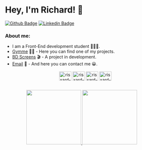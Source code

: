 # Hey, I'm Richard! 👋


[![Github Badge](https://img.shields.io/badge/-Github-000?style=flat-square&logo=Github&logoColor=white&link=https://github.com/Risxard)](https://github.com/Risxard)
[![Linkedin Badge](https://img.shields.io/badge/-LinkedIn-blue?style=flat-square&logo=Linkedin&logoColor=white&link=https://www.linkedin.com/in/richardson-ssouza/)](https://www.linkedin.com/in/richardson-ssouza/)

### About me:
- I am a Front-End development student 👨🏾‍💻.
- [Gymme](https://github.com/Risxard/Gymme) 🏋️‍♀️ - Here you can find one of my projects.
- [BD Screens](https://github.com/Risxard/BD-Screens) 🎬︎ - A project in development. 
- [Email](mailto:richardsonphp@gmail.com?subject=RE:ContatoGitHub) 📧 - And here you can contact me 😀.
  <div style="display: inline_block" align="center"><br>
  <img align="center" alt="risxard-react" height="30" width="40" src="https://cdn.jsdelivr.net/gh/devicons/devicon/icons/react/react-original-wordmark.svg">
   <img align="center" alt="risxard-javascritp" height="30" width="40" src="https://cdn.jsdelivr.net/gh/devicons/devicon/icons/javascript/javascript-plain.svg">
  <img align="center" alt="risxard-HTML" height="30" width="40" src="https://cdn.jsdelivr.net/gh/devicons/devicon/icons/html5/html5-plain-wordmark.svg">
  <img align="center" alt="risxard-CSS" height="30" width="40" src="https://cdn.jsdelivr.net/gh/devicons/devicon/icons/css3/css3-plain-wordmark.svg">
</div>

</br>

  <div align="center">
    <a href="https://github.com/risxard">
    <img height="180em" src="https://github-readme-stats.vercel.app/api?username=risxard&theme=blue-green"/>
    <img height="180em" src="https://github-readme-stats.vercel.app/api/top-langs/?username=risxard&theme=blue-green"/>
</div>


 
